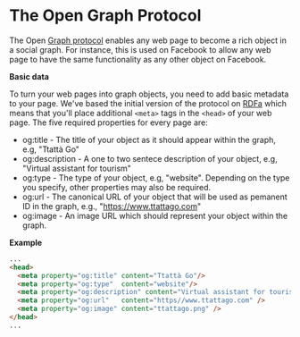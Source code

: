 # The Open Graph Protocol

The Open [Graph protocol](https://ogp.me/) enables any web page to become a rich object in a social graph. For instance, this is used on Facebook to allow any web page to have the same functionality as any other object on Facebook.

**Basic data**

To turn your web pages into graph objects, you need to add basic metadata to your page. We've based the initial version of the protocol on [RDFa](https://en.wikipedia.org/wiki/RDFa) which means that you'll place additional `<meta>` tags in the `<head>` of your web page. The five required properties for every page are:


- og:title - The title of your object as it should appear within the graph, e.g, "Ttattà Go"
- og:description - A one to two sentece description of your object, e.g, "Virtual assistant for tourism"
- og:type - The type of your object, e.g, "website". Depending on the type you specify, other properties may also be required.
- og:url - The canonical URL of your object that will be used as pemanent ID in the graph, e.g., "https://www.ttattago.com"
- og:image - An image URL which should represent your object within the graph.



**Example**

```html
...
<head>
  <meta property="og:title" content="Ttattà Go"/>
  <meta property="og:type"  content="website"/>
  <meta property="og:description" content="Virtual assistant for tourism" />
  <meta property="og:url"   content="https//www.ttattago.com" />
  <meta property="og:image" content="ttattago.png" />
</head>
...

```



